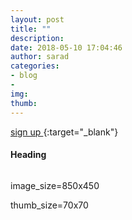 ```yaml
---
layout: post
title: ""
description: 
date: 2018-05-10 17:04:46
author: sarad
categories:
- blog
- 
img: 
thumb: 
---
```


 <!--more--> 

[sign up <i class="fa fa-external-link" aria-hidden="true"></i>](https://){:target="_blank"}


#### Heading


<img src="/assets/img/blog/.jpg" alt="">

image_size=850x450

thumb_size=70x70